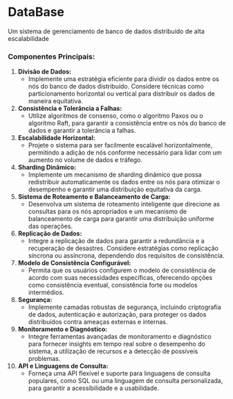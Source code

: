 # DataBase
Um sistema de gerenciamento de banco de dados distribuído de alta escalabilidade

### Componentes Principais:

1. **Divisão de Dados:**
    - Implemente uma estratégia eficiente para dividir os dados entre os nós do banco de dados distribuído. Considere técnicas como particionamento horizontal ou vertical para distribuir os dados de maneira equitativa.
2. **Consistência e Tolerância a Falhas:**
    - Utilize algoritmos de consenso, como o algoritmo Paxos ou o algoritmo Raft, para garantir a consistência entre os nós do banco de dados e garantir a tolerância a falhas.
3. **Escalabilidade Horizontal:**
    - Projete o sistema para ser facilmente escalável horizontalmente, permitindo a adição de nós conforme necessário para lidar com um aumento no volume de dados e tráfego.
4. **Sharding Dinâmico:**
    - Implemente um mecanismo de sharding dinâmico que possa redistribuir automaticamente os dados entre os nós para otimizar o desempenho e garantir uma distribuição equitativa da carga.
5. **Sistema de Roteamento e Balanceamento de Carga:**
    - Desenvolva um sistema de roteamento inteligente que direcione as consultas para os nós apropriados e um mecanismo de balanceamento de carga para garantir uma distribuição uniforme das operações.
6. **Replicação de Dados:**
    - Integre a replicação de dados para garantir a redundância e a recuperação de desastres. Considere estratégias como replicação síncrona ou assíncrona, dependendo dos requisitos de consistência.
7. **Modelo de Consistência Configurável:**
    - Permita que os usuários configurem o modelo de consistência de acordo com suas necessidades específicas, oferecendo opções como consistência eventual, consistência forte ou modelos intermédios.
8. **Segurança:**
    - Implemente camadas robustas de segurança, incluindo criptografia de dados, autenticação e autorização, para proteger os dados distribuídos contra ameaças externas e internas.
9. **Monitoramento e Diagnóstico:**
    - Integre ferramentas avançadas de monitoramento e diagnóstico para fornecer insights em tempo real sobre o desempenho do sistema, a utilização de recursos e a detecção de possíveis problemas.
10. **API e Linguagens de Consulta:**
    - Forneça uma API flexível e suporte para linguagens de consulta populares, como SQL ou uma linguagem de consulta personalizada, para garantir a acessibilidade e a usabilidade.
